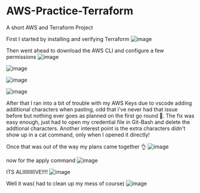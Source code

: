 # AWS-Practice-Terraform
A short AWS and Terraform Project

First I started by installing and verifying Terraform
![image](https://user-images.githubusercontent.com/115587517/236070770-e24c4e8f-3210-4434-a2ff-1a2640cf34f6.png)

Then went ahead to download the AWS CLI and configure a few permissions
![image](https://user-images.githubusercontent.com/115587517/236070889-4fd0340f-82e2-4c66-a37b-88a48d8d34c5.png)

![image](https://user-images.githubusercontent.com/115587517/236070906-55d2aeb2-4cad-42d4-96e7-e685d80b2867.png)

![image](https://user-images.githubusercontent.com/115587517/236070916-78e7c98a-943a-4975-a06d-a11a1ecc8816.png)

![image](https://user-images.githubusercontent.com/115587517/236070991-72be8b50-a141-46c8-8279-bf8ebbb1f580.png)

 After that I ran into a bit of trouble with my AWS Keys due to vscode adding additional characters when pasting, odd that i've never had that issue before but nothing ever goes as planned on the first go round 🤣. 
 The fix was easy enough, just had to open my credential file in Git-Bash and delete the addtional characters. Another interest point is the extra characters didn't show up in a cat command, only when I opened it directly!
 
 Once that was out of the way my plans came together 👌
![image](https://user-images.githubusercontent.com/115587517/236071497-793fb759-00a3-4010-af7d-1854d2e892e4.png)

now for the apply command
![image](https://user-images.githubusercontent.com/115587517/236071550-f2542d66-56a8-4958-9ccb-56f16a6a7b5c.png)

ITS ALIIIIIIIIIVE!!!!
![image](https://user-images.githubusercontent.com/115587517/236071586-73c40f7e-f9d2-4f4f-9452-4c58d0d38cfc.png)

Well it was( had to clean up my mess of course)
![image](https://user-images.githubusercontent.com/115587517/236071631-ac9f98e0-04b3-4b08-8cf2-81434e405a32.png)
